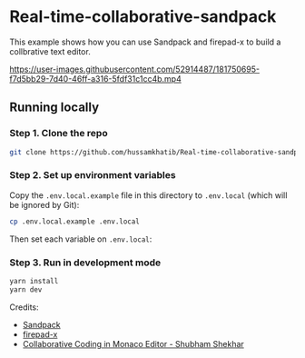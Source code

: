 # Real-time-collaborative-sandpack

This example shows how you can use Sandpack and firepad-x to build a collbrative text editor.

https://user-images.githubusercontent.com/52914487/181750695-f7d5bb29-7d40-46ff-a316-5fdf31c1cc4b.mp4


## Running locally
### Step 1. Clone the repo
```bash
git clone https://github.com/hussamkhatib/Real-time-collaborative-sandpack.git`
```
### Step 2. Set up environment variables

Copy the `.env.local.example` file in this directory to `.env.local` (which will be ignored by Git):

```bash
cp .env.local.example .env.local
```

Then set each variable on `.env.local`:

### Step 3. Run in development mode 
```bash
yarn install
yarn dev
```

Credits:
- [Sandpack](https://sandpack.codesandbox.io/)
- [firepad-x](https://github.com/interviewstreet/firepad-x)
- [Collaborative Coding in Monaco Editor - Shubham Shekhar](https://dev.to/shubham567/collaborative-coding-in-monaco-editor-4foa)
